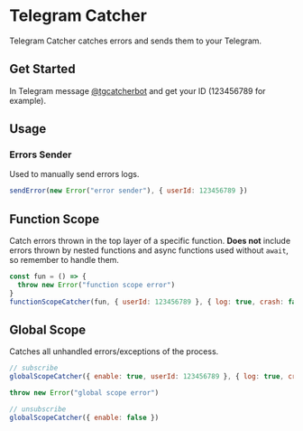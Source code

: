 # Telegram Catcher

Telegram Catcher catches errors and sends them to your Telegram.

## Get Started

In Telegram message [@tgcatcherbot](https://t.me/tgcatcherbot) and get your ID (123456789 for example).

## Usage

### Errors Sender

Used to manually send errors logs.

```js
sendError(new Error("error sender"), { userId: 123456789 })
```

## Function Scope

Catch errors thrown in the top layer of a specific function. **Does not** include errors thrown by nested functions and async functions used without `await`, so remember to handle them.

```js
const fun = () => {
  throw new Error("function scope error")
}
functionScopeCatcher(fun, { userId: 123456789 }, { log: true, crash: false })
```

## Global Scope

Catches all unhandled errors/exceptions of the process.

```js
// subscribe
globalScopeCatcher({ enable: true, userId: 123456789 }, { log: true, crash: false })

throw new Error("global scope error")

// unsubscribe
globalScopeCatcher({ enable: false })
```
